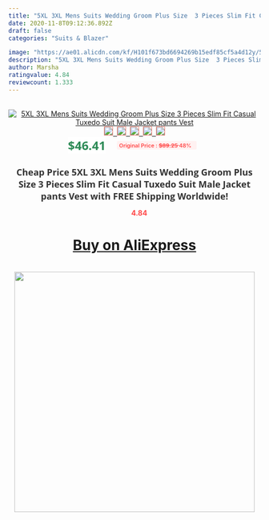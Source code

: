 ```yaml
---
title: "5XL 3XL Mens Suits Wedding Groom Plus Size  3 Pieces Slim Fit Casual Tuxedo Suit Male Jacket pants Vest"
date: 2020-11-8T09:12:36.892Z
draft: false
categories: "Suits & Blazer"

image: "https://ae01.alicdn.com/kf/H101f673bd6694269b15edf85cf5a4d12y/5XL-3XL-Mens-Suits-Wedding-Groom-Plus-Size-3-Pieces-Slim-Fit-Casual-Tuxedo-Suit-Male.jpg"
description: "5XL 3XL Mens Suits Wedding Groom Plus Size  3 Pieces Slim Fit Casual Tuxedo Suit Male Jacket pants Vest"
author: Marsha
ratingvalue: 4.84
reviewcount: 1.333
---
```

<br>
<div style="text-align: center;">
<a href="https://s.click.aliexpress.com/e/_99DR7X" target="_blank" rel="nofollow noopener noreferrer"><img alt="5XL 3XL Mens Suits Wedding Groom Plus Size  3 Pieces Slim Fit Casual Tuxedo Suit Male Jacket pants Vest" class="magnifier-image" src="https://ae01.alicdn.com/kf/H101f673bd6694269b15edf85cf5a4d12y/5XL-3XL-Mens-Suits-Wedding-Groom-Plus-Size-3-Pieces-Slim-Fit-Casual-Tuxedo-Suit-Male.jpg_640x640.jpg">
<br>
<img style="border:1px solid salmon" src="https://ae01.alicdn.com/kf/H101f673bd6694269b15edf85cf5a4d12y/5XL-3XL-Mens-Suits-Wedding-Groom-Plus-Size-3-Pieces-Slim-Fit-Casual-Tuxedo-Suit-Male.jpg_120x120.jpg">&nbsp;&nbsp;<img style="border:1px solid salmon" src="https://ae01.alicdn.com/kf/H675b5deacf614da5937d06214178e5aek/5XL-3XL-Mens-Suits-Wedding-Groom-Plus-Size-3-Pieces-Slim-Fit-Casual-Tuxedo-Suit-Male.jpg_120x120.jpg">&nbsp;&nbsp;<img style="border:1px solid salmon" src="https://ae01.alicdn.com/kf/Hc785235a95e54eb9870418d57f05c67eH/5XL-3XL-Mens-Suits-Wedding-Groom-Plus-Size-3-Pieces-Slim-Fit-Casual-Tuxedo-Suit-Male.jpg_120x120.jpg">&nbsp;&nbsp;<img style="border:1px solid salmon" src="https://ae01.alicdn.com/kf/H6d990877a7f94299be18349343ab13d8m/5XL-3XL-Mens-Suits-Wedding-Groom-Plus-Size-3-Pieces-Slim-Fit-Casual-Tuxedo-Suit-Male.jpg_120x120.jpg">&nbsp;&nbsp;<img style="border:1px solid salmon" src="https://ae01.alicdn.com/kf/H7cc8b7e8ae45415fb1a4400869da13ec2/5XL-3XL-Mens-Suits-Wedding-Groom-Plus-Size-3-Pieces-Slim-Fit-Casual-Tuxedo-Suit-Male.jpg_120x120.jpg"></a></div><br0>
<div style="text-align: center;"><span style="background-color: white; border: 0px; box-sizing: border-box; color: seagreen; display: inline-block; font-family: &quot;open sans&quot; , &quot;arial&quot; , &quot;helvetica&quot; , sans-serif , &quot;heiti&quot;; font-size: 24px; font-stretch: inherit; font-weight: 700; line-height: inherit; margin: 0px 10px 0px 0px; padding: 0px; vertical-align: middle;">$46.41 </span>
<span style="background: rgb(255 , 241 , 241); border-radius: 3px; border: 0px; box-sizing: border-box; color: #ff4747; display: inline-block; font-family: inherit; font-size: 12px; font-stretch: inherit; font-style: inherit; font-variant: inherit; font-weight: 600; line-height: inherit; margin: 0px; padding: 2px 5px; transform: scale(0.9); vertical-align: middle;">Original Price : <b style="text-decoration: line-through;">$89.25 </b> 48%&nbsp;&nbsp;</span></div>
<h1 style="color: #333333; display: inline-block; font-family: &quot;open sans&quot; , &quot;arial&quot; , &quot;helvetica&quot; , sans-serif , &quot;heiti&quot;; font-size: 18px; font-stretch: inherit; font-weight: 700; text-align: center;">Cheap Price 5XL 3XL Mens Suits Wedding Groom Plus Size  3 Pieces Slim Fit Casual Tuxedo Suit Male Jacket pants Vest with FREE Shipping Worldwide!</h1>
<div style="color: #ff4747; text-align: center;">
<img src="https://4.bp.blogspot.com/-M0ZcTcb-5uY/XleCXlxnR4I/AAAAAAAAAEc/OrjgMkXV1oMQFaCRZj5HQwOCBcu3w1FegCPcBGAYYCw/s1600/star.png" style="height: 15px;">&nbsp;<b>4.84</b></div>
<div class="button_cont" align="center"><a class="buynow_a" href="https://s.click.aliexpress.com/e/_99DR7X" target="_blank" rel="nofollow noopener noreferrer"><H1>Buy on AliExpress</H1></a></div><br>
<div class="separator" style="clear: both; text-align: center;">
<img src="https://lh3.googleusercontent.com/-pTy5HemUv9M/XlePHvY0dAI/AAAAAAAAAE4/0nX5iRUoIWY8eMW9Dpxeirr157OZliDIgCLcBGAsYHQ/s1600/badge.gif" width="480">
</div>
